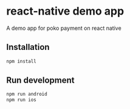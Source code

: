 # react-native demo app

A demo app for poko payment on react native

## Installation

```sh
npm install
```

## Run development

```sh
npm run android
npm run ios
```